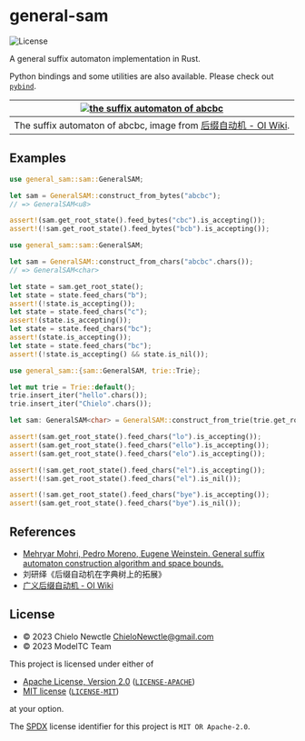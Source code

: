 # general-sam

![License](https://img.shields.io/badge/license-MIT%2FApache--2.0-informational?style=flat-square)

A general suffix automaton implementation in Rust.

Python bindings and some utilities are also available.
Please check out [`pybind`](./pybind/).

|         [![the suffix automaton of abcbc][sam-of-abcbc]][sam-oi-wiki]          |
| :----------------------------------------------------------------------------: |
| The suffix automaton of abcbc, image from [后缀自动机 - OI Wiki][sam-oi-wiki]. |

[sam-of-abcbc]: https://oi-wiki.org/string/images/SAM/SA_suffix_links.svg
[sam-oi-wiki]: https://oi-wiki.org/string/sam/

## Examples

```rust
use general_sam::sam::GeneralSAM;

let sam = GeneralSAM::construct_from_bytes("abcbc");
// => GeneralSAM<u8>

assert!(sam.get_root_state().feed_bytes("cbc").is_accepting());
assert!(!sam.get_root_state().feed_bytes("bcb").is_accepting());
```

```rust
use general_sam::sam::GeneralSAM;

let sam = GeneralSAM::construct_from_chars("abcbc".chars());
// => GeneralSAM<char>

let state = sam.get_root_state();
let state = state.feed_chars("b");
assert!(!state.is_accepting());
let state = state.feed_chars("c");
assert!(state.is_accepting());
let state = state.feed_chars("bc");
assert!(state.is_accepting());
let state = state.feed_chars("bc");
assert!(!state.is_accepting() && state.is_nil());
```

```rust
use general_sam::{sam::GeneralSAM, trie::Trie};

let mut trie = Trie::default();
trie.insert_iter("hello".chars());
trie.insert_iter("Chielo".chars());

let sam: GeneralSAM<char> = GeneralSAM::construct_from_trie(trie.get_root_state());

assert!(sam.get_root_state().feed_chars("lo").is_accepting());
assert!(sam.get_root_state().feed_chars("ello").is_accepting());
assert!(sam.get_root_state().feed_chars("elo").is_accepting());

assert!(!sam.get_root_state().feed_chars("el").is_accepting());
assert!(!sam.get_root_state().feed_chars("el").is_nil());

assert!(!sam.get_root_state().feed_chars("bye").is_accepting());
assert!(sam.get_root_state().feed_chars("bye").is_nil());
```

## References

- [Mehryar Mohri, Pedro Moreno, Eugene Weinstein.
  General suffix automaton construction algorithm and space bounds.][paper]
- 刘研绎《后缀自动机在字典树上的拓展》
- [广义后缀自动机 - OI Wiki][general-sam-oi-wiki]

[paper]: https://doi.org/10.1016/j.tcs.2009.03.034
[general-sam-oi-wiki]: https://oi-wiki.org/string/general-sam/

## License

- &copy; 2023 Chielo Newctle <ChieloNewctle@gmail.com>
- &copy; 2023 ModelTC Team

This project is licensed under either of

- [Apache License, Version 2.0](https://www.apache.org/licenses/LICENSE-2.0) ([`LICENSE-APACHE`](LICENSE-APACHE))
- [MIT license](https://opensource.org/licenses/MIT) ([`LICENSE-MIT`](LICENSE-MIT))

at your option.

The [SPDX](https://spdx.dev) license identifier for this project is `MIT OR Apache-2.0`.
